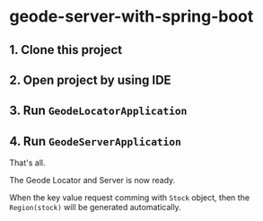 # geode-server-with-spring-boot

## 1. Clone this project

## 2. Open project by using IDE

## 3. Run `GeodeLocatorApplication`

## 4. Run `GeodeServerApplication`

That's all.

The Geode Locator and Server is now ready.

When the key value request comming with `Stock` object, then the `Region(stock)` will be generated automatically.
